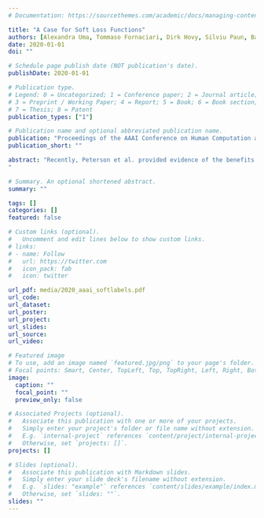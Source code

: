 ```yaml
---
# Documentation: https://sourcethemes.com/academic/docs/managing-content/

title: "A Case for Soft Loss Functions"
authors: [Alexandra Uma, Tommaso Fornaciari, Dirk Hovy, Silviu Paun, Barbara Plank, Massimo Poesio]
date: 2020-01-01
doi: ""

# Schedule page publish date (NOT publication's date).
publishDate: 2020-01-01

# Publication type.
# Legend: 0 = Uncategorized; 1 = Conference paper; 2 = Journal article;
# 3 = Preprint / Working Paper; 4 = Report; 5 = Book; 6 = Book section;
# 7 = Thesis; 8 = Patent
publication_types: ["1"]

# Publication name and optional abbreviated publication name.
publication: "Proceedings of the AAAI Conference on Human Computation and Crowdsourcing"
publication_short: ""

abstract: "Recently, Peterson et al. provided evidence of the benefits of using probabilistic soft labels generated from crowd annotations for training a computer vision model, showing that using such labels maximizes performance of the models over unseen data. In this paper, we generalize these results by showing that training with soft labels is an effective method for using crowd annotations in several other AI tasks besides the one studied by Peterson et al., and also when their performance is compared with that of state-of-the-art methods for learning from crowdsourced data.
"

# Summary. An optional shortened abstract.
summary: ""

tags: []
categories: []
featured: false

# Custom links (optional).
#   Uncomment and edit lines below to show custom links.
# links:
# - name: Follow
#   url: https://twitter.com
#   icon_pack: fab
#   icon: twitter

url_pdf: media/2020_aaai_softlabels.pdf
url_code:
url_dataset:
url_poster:
url_project:
url_slides:
url_source:
url_video:

# Featured image
# To use, add an image named `featured.jpg/png` to your page's folder. 
# Focal points: Smart, Center, TopLeft, Top, TopRight, Left, Right, BottomLeft, Bottom, BottomRight.
image:
  caption: ""
  focal_point: ""
  preview_only: false

# Associated Projects (optional).
#   Associate this publication with one or more of your projects.
#   Simply enter your project's folder or file name without extension.
#   E.g. `internal-project` references `content/project/internal-project/index.md`.
#   Otherwise, set `projects: []`.
projects: []

# Slides (optional).
#   Associate this publication with Markdown slides.
#   Simply enter your slide deck's filename without extension.
#   E.g. `slides: "example"` references `content/slides/example/index.md`.
#   Otherwise, set `slides: ""`.
slides: ""
---
```

